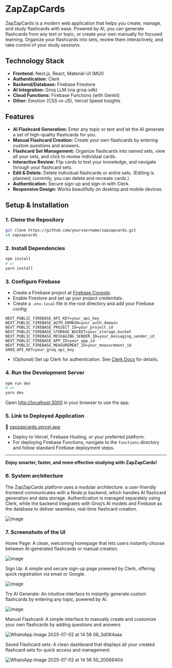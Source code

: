 # ZapZapCards

ZapZapCards is a modern web application that helps you create, manage, and study flashcards with ease. Powered by AI, you can generate flashcards from any text or topic, or create your own manually for focused learning. Organize your flashcards into sets, review them interactively, and take control of your study sessions.

## Technology Stack

- **Frontend:** Next.js, React, Material-UI (MUI)
- **Authentication:** Clerk
- **Backend/Database:** Firebase Firestore
- **AI Integration:** Groq LLM (via groq-sdk)
- **Cloud Functions:** Firebase Functions (with Genkit)
- **Other:** Emotion (CSS-in-JS), Vercel Speed Insights

## Features

- **AI Flashcard Generation:** Enter any topic or text and let the AI generate a set of high-quality flashcards for you.
- **Manual Flashcard Creation:** Create your own flashcards by entering custom questions and answers.
- **Flashcard Set Management:** Organize flashcards into named sets, view all your sets, and click to review individual cards.
- **Interactive Review:** Flip cards to test your knowledge, and navigate through your flashcard sets.
- **Edit & Delete:** Delete individual flashcards or entire sets. (Editing is planned; currently, you can delete and recreate cards.)
- **Authentication:** Secure sign-up and sign-in with Clerk.
- **Responsive Design:** Works beautifully on desktop and mobile devices.

## Setup & Installation

### 1. Clone the Repository

```bash
git clone https://github.com/yourusername/zapzapcards.git
cd zapzapcards
```

### 2. Install Dependencies

```bash
npm install
# or
yarn install
```

### 3. Configure Firebase

- Create a Firebase project at [Firebase Console](https://console.firebase.google.com/).
- Enable Firestore and set up your project credentials.
- Create a `.env.local` file in the root directory and add your Firebase config:

```
NEXT_PUBLIC_FIREBASE_API_KEY=your_api_key
NEXT_PUBLIC_FIREBASE_AUTH_DOMAIN=your_auth_domain
NEXT_PUBLIC_FIREBASE_PROJECT_ID=your_project_id
NEXT_PUBLIC_FIREBASE_STORAGE_BUCKET=your_storage_bucket
NEXT_PUBLIC_FIREBASE_MESSAGING_SENDER_ID=your_messaging_sender_id
NEXT_PUBLIC_FIREBASE_APP_ID=your_app_id
NEXT_PUBLIC_FIREBASE_MEASUREMENT_ID=your_measurement_id
GROQ_API_KEY=your_groq_api_key
```

- (Optional) Set up Clerk for authentication. See [Clerk Docs](https://clerk.com/docs/quickstarts/nextjs) for details.

### 4. Run the Development Server

```bash
npm run dev
# or
yarn dev
```

Open [http://localhost:3000](http://localhost:3000) in your browser to use the app.

### 5. Link to Deployed Application

🔗 [zapzapcards.vercel.app](https://zapzapcards.vercel.app)

- Deploy to Vercel, Firebase Hosting, or your preferred platform.
- For deploying Firebase Functions, navigate to the `functions` directory and follow standard Firebase deployment steps.

---

**Enjoy smarter, faster, and more effective studying with ZapZapCards!**

### 6. System architecture

The ZapZapCards platform uses a modular architecture: a user-friendly frontend communicates with a Node.js backend, which handles AI flashcard generation and data storage. Authentication is managed separately using Clerk, while the backend integrates with Groq’s AI models and Firebase as the database to deliver seamless, real-time flashcard creation.

![image](https://github.com/user-attachments/assets/002f4f80-1ed6-4d89-8feb-6a31b6fa3dad)

### 7. Screenshots of the UI

Home Page: A clean, welcoming homepage that lets users instantly choose between AI-generated flashcards or manual creation.

![image](https://github.com/user-attachments/assets/6757de71-5ba9-41d6-b52a-6856c968274f)

Sign Up: A simple and secure sign-up page powered by Clerk, offering quick registration via email or Google.

![image](https://github.com/user-attachments/assets/4077d1c8-7e1a-4106-9365-fb92a6b0ef54)

Try AI Generate: An intuitive interface to instantly generate custom flashcards by entering any topic, powered by AI.

![image](https://github.com/user-attachments/assets/15a321b1-fe8e-48c6-b8be-5e350999443b)

Manual Flashcard: A simple interface to manually create and customize your own flashcards by adding questions and answers

![WhatsApp Image 2025-07-02 at 14 58 08_3d084aaa](https://github.com/user-attachments/assets/0e9ab32f-99e7-4e10-9768-8568e5a39641)

Saved Flashcard sets: A clean dashboard that displays all your created flashcard sets for quick access and management.

![WhatsApp Image 2025-07-02 at 14 56 50_2006640d](https://github.com/user-attachments/assets/12c38e4e-e811-40ff-9fd3-9d2c2d1de910)
